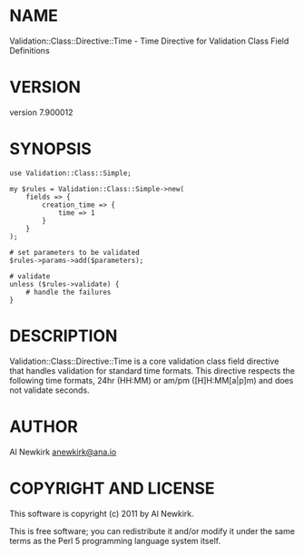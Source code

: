 # NAME

Validation::Class::Directive::Time - Time Directive for Validation Class Field Definitions

# VERSION

version 7.900012

# SYNOPSIS

    use Validation::Class::Simple;

    my $rules = Validation::Class::Simple->new(
        fields => {
            creation_time => {
                time => 1
            }
        }
    );

    # set parameters to be validated
    $rules->params->add($parameters);

    # validate
    unless ($rules->validate) {
        # handle the failures
    }

# DESCRIPTION

Validation::Class::Directive::Time is a core validation class field directive
that handles validation for standard time formats. This directive respects the
following time formats, 24hr (HH:MM) or am/pm (\[H\]H:MM\[a|p\]m) and does not
validate seconds.

# AUTHOR

Al Newkirk <anewkirk@ana.io>

# COPYRIGHT AND LICENSE

This software is copyright (c) 2011 by Al Newkirk.

This is free software; you can redistribute it and/or modify it under
the same terms as the Perl 5 programming language system itself.
